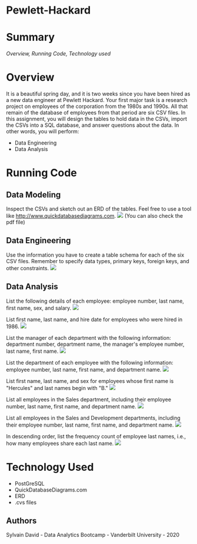 # Pewlett-Hackard  #

# Summary #
*Overview,*
*Running Code,*
*Technology used*

# Overview #
It is a beautiful spring day, and it is two weeks since you have been hired as a new data engineer at Pewlett Hackard. Your first major task is a research project on employees of the corporation from the 1980s and 1990s. All that remain of the database of employees from that period are six CSV files.
In this assignment, you will design the tables to hold data in the CSVs, import the CSVs into a SQL database, and answer questions about the data. In other words, you will perform:

* Data Engineering
* Data Analysis

# Running Code #

## Data Modeling ##
Inspect the CSVs and sketch out an ERD of the tables. Feel free to use a tool like http://www.quickdatabasediagrams.com.
![](Assets/../EmployeeSQL/Assets/QuickDBD-Free%20Diagram.png)
(You can also check the pdf file)

## Data Engineering ##
Use the information you have to create a table schema for each of the six CSV files. Remember to specify data types, primary keys, foreign keys, and other constraints.
![](Assets/../EmployeeSQL/Assets/schemasql.png)

## Data Analysis ##
List the following details of each employee: employee number, last name, first name, sex, and salary.
![](Assets/../EmployeeSQL/Assets/salarybyemployee.gif)

List first name, last name, and hire date for employees who were hired in 1986.
![](Assets//../EmployeeSQL/Assets/employeehiredin1986.gif)

List the manager of each department with the following information: department number, department name, the manager's employee number, last name, first name.
![](Assets/../EmployeeSQL/Assets/managerperdeprt.gif)

List the department of each employee with the following information: employee number, last name, first name, and department name.
![](Assets/../EmployeeSQL/Assets/employeeofeachdpt.gif)

List first name, last name, and sex for employees whose first name is "Hercules" and last names begin with "B."
![](Assets/../EmployeeSQL/Assets/employee%20letterb.gif)

List all employees in the Sales department, including their employee number, last name, first name, and department name.
![](Assets/../EmployeeSQL/Assets/employsalesdpt.gif)

List all employees in the Sales and Development departments, including their employee number, last name, first name, and department name.
![](Assets/../EmployeeSQL/Assets/employee%20sales%20and%20devlpt.gif)

In descending order, list the frequency count of employee last names, i.e., how many employees share each last name.
![](Assets/../EmployeeSQL/Assets/frequency%20oflastname.gif)


# Technology Used #
* PostGreSQL
* QuickDatabaseDiagrams.com
* ERD
* .cvs files
  
## Authors ##
Sylvain David - Data Analytics Bootcamp - Vanderbilt University - 2020
